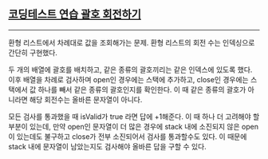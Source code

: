 ## [코딩테스트 연습 괄호 회전하기](https://school.programmers.co.kr/learn/courses/30/lessons/76502)

---

환형 리스트에서 차례대로 값을 조회해가는 문제. 환형 리스트의 회전 수는 인덱싱으로 간단히 구현했다.

두 개의 배열에 괄호를 배치하고, 같은 종류의 괄호끼리는 같은 인덱스에 있도록 했다. 이후 배열을 차례로 검사하며 open인 경우에는 스택에 추가하고, close인 경우에는 스택에서 값 하나를 빼서 같은 종류의 괄호인지를 확인한다. 이 때 같은 종류의 괄호가 아니라면 해당 회전수는 올바른 문자열이 아니다.

모든 검사를 통과했을 때 isValid가 true 라면 답에 +1해준다. 이 때 하나 더 고려해야 할 부분이 있는데, 만약 open인 문자열이 더 많은 경우에 stack 내에 소진되지 않은 open이 있는데도 불구하고 close가 전부 소진되어서 검사를 통과할수도 있다. 이 때문에 stack 내에 문자열이 남았는지도 검사해야 올바른 답을 구할 수 있다.

